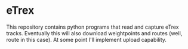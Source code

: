 # eTrex 

This repository contains python programs that read and capture eTrex tracks.  Eventually this will also download weightpoints and routes (well, route in this case).  At some point I'll implement upload capability.

